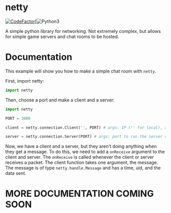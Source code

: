 # netty
[![CodeFactor](https://www.codefactor.io/repository/github/enbyte/netty/badge/main)](https://www.codefactor.io/repository/github/enbyte/netty/overview/main)[![Python3](https://camo.githubusercontent.com/7bd92a3fe06a0419e93f81a09888a1f8a2ca0837d51dcb739356dddd537c1b73/68747470733a2f2f696d672e736869656c64732e696f2f62616467652f707974686f6e2d332d626c75652e7376673f763d31)


A simple python library for networking. Not extremely complex, but allows for simple game servers and chat rooms to be hosted.

# Documentation

This example will show you how to make a simple chat room with `netty`.

First, import netty:
```python
import netty
```
Then, choose a port and make a client and a server:
```python
import netty

PORT = 3000

client = netty.connection.Client('', PORT) # args: IP ('' for local), and port.

server = netty.connection.Server(PORT) # args: port to run the server on.
```
Now, we have a client and a server, but they aren't doing anything when they get a message. To do this, we need to add a `onReceive` argument to the client and server.
The `onReceive` is called whenever the client or server receives a packet. 
The client function takes one argument, the message. 
The message is of type `netty.handle.Message` and has a time, uid, and the data sent.

MORE DOCUMENTATION COMING SOON
==============================
